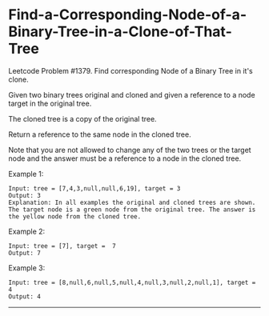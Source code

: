 # Find-a-Corresponding-Node-of-a-Binary-Tree-in-a-Clone-of-That-Tree
Leetcode Problem #1379. Find corresponding Node of a Binary Tree in it's clone.

Given two binary trees original and cloned and given a reference to a node target in the original tree.

The cloned tree is a copy of the original tree.

Return a reference to the same node in the cloned tree.

Note that you are not allowed to change any of the two trees or the target node and the answer must be a reference to a node in the cloned tree.

 

Example 1:
```
Input: tree = [7,4,3,null,null,6,19], target = 3
Output: 3
Explanation: In all examples the original and cloned trees are shown. The target node is a green node from the original tree. The answer is the yellow node from the cloned tree.
```

Example 2:
```
Input: tree = [7], target =  7
Output: 7
```

Example 3:
```
Input: tree = [8,null,6,null,5,null,4,null,3,null,2,null,1], target = 4
Output: 4
```

---
